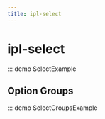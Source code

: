 ```yaml
---
title: ipl-select
---
```


# ipl-select

::: demo SelectExample

## Option Groups

::: demo SelectGroupsExample
